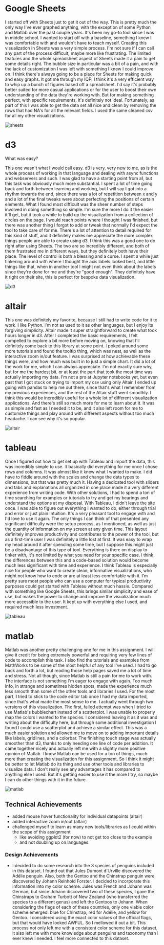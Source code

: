 # Google Sheets

  I started off with Sheets just to get it out of the way. This is pretty much the only way I've ever graphed anything, with the exception of some Python and Matlab over the past couple years. It's been my go-to tool since I was in middle school. I wanted to start off with a baseline, something I knew I was comfortable with and wouldn't have to teach myself. Creating this visualization in Sheets was a very simple process.
  I'm not sure if I can call any part of the process difficult, maybe more like frustrating. The limited features and the whole spreadsheet aspect of Sheets made it a pain to get some details right. The bubble size in particular was a bit of a pain, and with the lack of customization I was left with something I knew I could improve on.
  I think there's always going to be a place for Sheets for making quick and easy graphs. It got me through my IQP. I think it's a very efficient way to whip up a bunch of figures based off a spreadsheet. I'd say it's probably better suited for more casual applications or for the user to boost their own understanding of the data they're working with. But for making something perfect, with specific requirements, it's definitely not ideal.
  Fortunately, as part of this I was able to get the data set all nice and clean by removing the rows that had NA's for all the relevant fields. I used the same cleaned csv for all my other visualizations.

![sheets](img/sheets.png)

# d3

What was easy?

  This one wasn't what I would call easy. d3 is very, very new to me, as is the whole process of working in that language and dealing with async functions and webservers and such. I was glad to have a starting point from a1, but this task was obviously much more substantial. I spent a lot of time going back and forth between learning and working, but I will say I got into a rhythm towards the end, since there was a lot of repetition between x and y and a lot of the final tweaks were about perfecting the positions of certain elements.
   What I found most difficult was the sheer number of steps involved in doing something so simple. I'm sure the more I do it the easier it'll get, but it took a while to build up the visualization from a collection of circles on the page. I would reach points where I thought I was finished, but there was another thing I forgot to add or tweak that normally I'd expect the tool to take care of for me. There's a lot of attention to detail required for this kind of stuff, and it definitely makes me appreciate the more complex things people are able to create using d3.
  I think this was a good one to do right after using Sheets. The two are so incredibly different, and both of them frustrated me in different ways, but they definitely both have their place. The level of control is both a blessing and a curse. I spent a while just tinkering around with where I thought the axis labels looked best, and little things like that, when in another tool I might not even think about the labels since they're done for me and they're "good enough". They definitely have it right on their site, this is perfect for bespoke data visualization.

![d3](img/d3.png)

# altair

  This one was definitely my favorite, because I still had to write code for it to work. I like Python. I'm not as used to it as other languages, but I enjoy its forgiving simplicity. Altair made it super straightforward to create what took hours longer in d3. After I completed the basic requirements, I felt compelled to explore a bit more before moving on, knowing that I'll definitely come back to this library at some point. I poked around some more tutorials and found the tooltip thing, which was neat, as well as the interactive zoom in/out feature. I was surprised at how achievable these things were, and how much was built in to just a simple chart. It did a lot of the work for me, which I can always appreciate. 
  I'm not exactly sure why, but for me the hardest bit, or at least the part that took the most time was actually importing my data. I'm not a pro at Jupyter notebooks yet, but even past that I got stuck on trying to import my csv using only Altair. I ended up going with pandas to help me out there, since that's what I remember from my previous experiences, and the rest of the Altair stuff went smoothly. 
  I think this would be incredibly useful for a whole lot of different visualization applications. And there's still so much more for me to learn about it. It was as simple and fast as I needed it to be, and it also left room for me to customize things and play around with different aspects without too much headache. I can see why it's so popular.

![altair](img/altair.png)

# tableau

  Once I figured out how to get set up with Tableau and import the data, this was incredibly simple to use. It basically did everything for me once I chose rows and columns. It was almost like it knew what I wanted to make. I did have to fiddle around with the scales and change the data types to dimensions, but that was pretty much it. Having a dedicated tool with sliders and tabs and explanations all organized in one place made it a very different experience from writing code. With other solutions, I had to spend a ton of time searching for examples or tutorials to try and get my bearings and understand the options at my disposal. With Tableau, I didn't leave the site once. I was able to figure out everything I wanted to do, either through trial and error or just plain intuition. It's a very pleasant tool to engage with and I'd love to use it again.
  The only things I can think of that presented any significant difficulty were the setup process, as I mentioned, as well as just the quantity of information on my screen at any given time. This layout definitely improves productivity and contributes to the power of the tool, but as a first-time user I was definitely a little lost at first. It was easy to wrap my head around it after spending some time, but I suppose this might just be a disadvantage of this type of tool. Everything is there on display to tinker with, it's not limited by what you need for your specific case. I think the differences between this and a code-based solution would become much less significant with time and experience.
  I think Tableau is especially nice for people who want to create clean, informative visualizations, who might not know how to code or are at least less comfortable with it. I'm pretty sure most people who can use a computer for typical productivity purposes could get started with Tableau without much hassle. Compared with something like Google Sheets, this brings similar simplicity and ease of use, but makes the power to change and improve the visualization much more accessible to the user. It kept up with everything else I used, and required much less investment.

![tableau](img/tableau.png)

# matlab

  Matlab was another pretty challenging one for me in this assignment. I will give it credit for being extremely powerful and requiring very few lines of code to accomplish this task. I also find the tutorials and examples from MathWorks to be some of the most helpful of any tool I've used. I had to go back and forth a lot, but reading those help pages saved me a lot of time and stress.
  Not all though, since Matlab is still a pain for me to work with. The interface is not something I'm eager to engage with again. Too much info, in strange and sometimes hidden spots, made the experience much less smooth than some of the other tools and libraries I used. For the most part, I tried to stick to the code editor tab once I had my data imported, since that's what made the most sense to me. I actually went through two versions of this visualization. The first, failed attempt was when I tried to use Matlab's bubblechart instead of a scatterplot. I was unable to properly map the colors I wanted to the species. I considered leaving it as it was and writing about the difficulty here, but through some additional investigation I found I could use a scatterplot and achieve a similar effect. This was a much easier solution and allowed me to move on to adding important details like labels, gridlines, and a colorbar. The finishing touch stage was actually smoother than d3, thanks to only needing one line of code per addition. It came together nicely and actually left me with a slightly more positive opinion of Matlab. 
  I know Matlab can be used for a ton of things, much more than creating the visualization for this assignment. So I think it might be better to let Matlab do its thing and use other tools and libraries to visualize data. I don't really see any advantages it has compared to anything else I used. But it's getting easier to use it the more I try, so maybe I can do other things with it in the future.

![matlab](img/matlab.png)

## Technical Achievements
- added mouse hover functionality for individual datapoints (altair)
- added interactive zoom in/out (altair)
- challenged myself to learn as many new tools/libraries as I could within the scope of this assignment
  - like avoiding ggplot2 (for now) to not get too close to the example
  - and not doubling up on languages
 
### Design Achievements
- I decided to do some research into the 3 species of penguins included in this dataset. I found out that Jules Dumont d'Urville discovered the Adélie penguin. Also, both the Gentoo and the Chinstrap penguin were discovered by Johann Reinhold Forster. I decided to incorporate this information into my color scheme. Jules was French and Johann was German, but since Johann discovered two of these species, I gave the Chinstraps to Graham Turbott of New Zealand (who transferred the species to a different genus) and left the Gentoos to Johann. When considering the flags of each of these countries, only one viable color scheme emerged: blue for Chinstrap, red for Adélie, and yellow for Gentoo. I considered using the exact color values of the official flags, but that would have looked AWFUL. So I mellowed it out a bit. This process not only left me with a consistent color scheme for this dataset, it also left me with more knowledge about penguins and taxonomy than I ever knew I needed. I feel more connected to this dataset.

